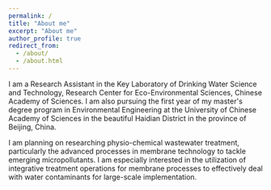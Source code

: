 ```yaml
---
permalink: /
title: "About me"
excerpt: "About me"
author_profile: true
redirect_from: 
  - /about/
  - /about.html
---
```

I am a Research Assistant in the Key Laboratory of Drinking Water Science and Technology, Research Center for Eco-Environmental Sciences, Chinese Academy of Sciences. I am also pursuing the first year of my master's degree program in Environmental Engineering at the University of Chinese Academy of Sciences in the beautiful Haidian District in the province of Beijing, China.

I am planning on researching physio-chemical wastewater treatment, particularly the advanced processes in membrane technology to tackle emerging micropollutants. I am especially interested in the utilization of integrative treatment operations for membrane processes to effectively deal with water contaminants for large-scale implementation.
